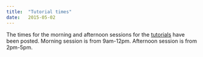 ```yaml
---
title:  "Tutorial times"
date:   2015-05-02
---
```


The times for the morning and afternoon sessions for the [tutorials](tutorials.html) have been posted. Morning session is from 9am-12pm. Afternoon session is from 2pm-5pm.

